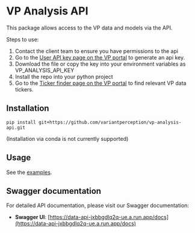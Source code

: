 # VP Analysis API

This package allows access to the VP data and models via the API.

Steps to use:

1. Contact the client team to ensure you have permissions to the api
2. Go to the [User API key page on the VP portal](https://portal.variantperception.com/vp-data-api) to generate an api key.
3. Download the file or copy the key into your environment variables as VP_ANALYSIS_API_KEY
4. Install the repo into your python project
5. Go to the [Ticker finder page on the VP portal](https://portal.variantperception.com/vp-data-api) to find relevant VP data tickers.
   
## Installation
```shell
pip install git+https://github.com/variantperception/vp-analysis-api.git
```
(Installation via conda is not currently supported)

## Usage
See the [examples](./examples).

## Swagger documentation
For detailed API documentation, please visit our Swagger documentation:

- **Swagger UI**: [https://data-api-jxbbgdlq2q-ue.a.run.app/docs](https://data-api-jxbbgdlq2q-ue.a.run.app/docs)
